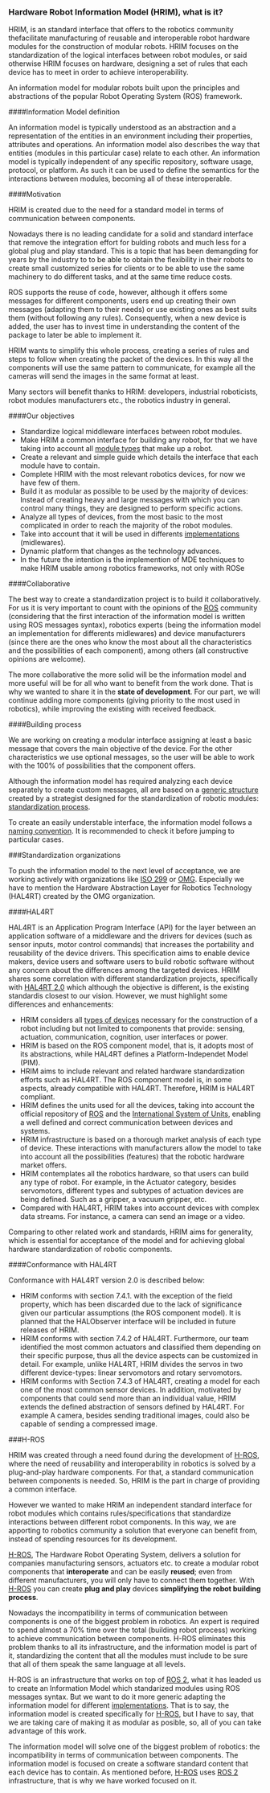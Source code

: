 ### Hardware Robot Information Model (HRIM), what is it?

HRIM, is an standard interface that offers to the robotics community thefacilitate  manufacturing of reusable and interoperable
robot hardware modules for the construction of modular robots. HRIM focuses on the standardization of the logical interfaces between robot modules, or said otherwise HRIM focuses on hardware, designing a set of rules that each device has to meet in order to achieve interoperability.

An information model for modular robots built upon the principles and abstractions of the popular Robot Operating System (ROS) framework.

####Information Model definition

An information model is typically understood as an abstraction and a representation of the entities in an environment including their properties, attributes and operations. An information model also describes the way that entities (modules in this particular case) relate to each other.  An information model is typically independent of any specific repository, software usage, protocol, or platform.  As such it can be used to define the semantics for the interactions between modules, becoming all of these interoperable.

####Motivation

HRIM is created due to the need for a standard model in terms of communication between components.

Nowadays there is no leading candidate for a solid and standard interface that remove the integration effort for bulding robots and much less for a global plug and play standard. This is a topic that has been demangding for years by the industry to to be able to obtain the flexibility in their robots to create small customized series for clients or to be able to use the same machinery to do different tasks, and at the same time reduce costs.

ROS supports the reuse of code, however, although it offers some messages for different components, users end up creating their own messages (adapting them to their needs) or use existing ones as best suits them (without following any rules). Consequently, when a new device is added, the user has to invest time in understanding the content of the package to later be able to implement it.

HRIM wants to simplify this whole process, creating a series of rules and steps to follow when creating the packet of the devices. In this way all the components will use the same pattern to communicate, for example all the cameras will send the images in the same format at least.

Many sectors will benefit thanks to HRIM: developers, industrial roboticists, robot modules manufacturers etc., the robotics industry in general.

####Our objectives

* Standardize logical middleware interfaces between robot modules.
* Make HRIM a common interface for building any robot, for that we have taking into account all [module types](/hrim/standard%20modules) that make up a robot.
* Create a relevant and simple guide which details the interface that each module have to contain.
* Complete HRIM with the most relevant robotics devices, for now we have few of them.
* Build it as modular as possible to be used by the majority of devices: Instead of creating heavy and large messages with which you can control many things, they are designed to perform specific actions.
* Analyze all types of devices, from the most basic to the most complicated in order to reach the majority of the robot modules.
* Take into account that it will be used in differents [implementations](/hrim/implementations) (midlewares).
* Dynamic platform that changes as the technology advances.
* In the future the intention is the implemention of MDE techniques to make HRIM usable among robotics frameworks, not only with ROSe


####Collaborative

The best way to create a standardization project is to build it collaboratively. For us it is very important to count with the opinions of the [ROS](http://www.ros.org/) community (considering that the first interaction of the information model is written using ROS messages syntax), robotics experts (being the information model an implementation for differents midlewares) and device manufacturers (since there are the ones who know the most about all the characteristics and the possibilities of each component), among others (all constructive opinions are welcome).

The more collaborative the more solid will be the information model and more useful will be for all who want to benefit from the work done. That is why we wanted to share it in the **state of development**. For our part, we will continue adding more components (giving priority to the most used in robotics), while improving the existing with received feedback.

####Building process

We are working on creating a modular interface assigning at least a basic message that covers the main objective of the device. For the other characteristics we use optional messages, so the user will be able to work with the 100% of possibilities that the component offers.

Although the information model has required analyzing each device separately to create custom messages, all are based on a [generic structure](/hrim/introduction/general%20structure) created by a strategist designed for the standardization of robotic modules: [standardization process](/hrim/introduction/standardization%20process).

To create an easily understable interface, the information model follows a [naming convention](/hrim/introduction/naming%20convention). It is recommended to check it before jumping to particular cases.

###Standardization organizations

To push the information model to the next level of acceptance, we are working actively with organizations like [ISO 299](https://www.iso.org/committee/5915511.html) or [OMG](http://www.omg.org/). Especially we have to mention the Hardware Abstraction Layer for Robotics Technology (HAL4RT) created by the OMG organization.

####HAL4RT

HAL4RT is an Application Program Interface (API) for the layer between an application software of a middleware and the drivers for devices (such as sensor inputs, motor control commands) that increases the portability and reusability of the device drivers. This specification aims to enable device makers, device users and software users to build robotic software without any concern about the differences among the targeted devices. HRIM shares some correlation with different standardization
projects, specifically with [HAL4RT 2.0](http://www.omg.org/spec/HAL4RT/) which although the objective is different, is the existing standardis closest to our vision. However, we must highlight some differences and enhancements:

* HRIM considers all [types of devices](/hrim/standard%20modules) necessary for the construction of a robot including but not limited to
components that provide: sensing, actuation, communication, cognition, user interfaces or power.
* HRIM is based on the ROS component model, that is, it adopts most of its abstractions, while HAL4RT defines a Platform-Independet Model (PIM).
* HRIM aims to include relevant and related hardware standardization efforts such as HAL4RT. The ROS component model is, in some aspects, already compatible with HAL4RT. Therefore, HRIM is HAL4RT compliant.
* HRIM defines the units used for all the devices, taking into account the official repository of [ROS](http://www.ros.org/reps/rep-0103.html) and the [International System of Units](https://www.bipm.org/en/publications/si-brochure/section2-2.html), enabling a well defined and correct communication between devices and systems.
* HRIM infrastructure is based on a thorough market analysis of each type of device. These interactions with manufacturers allow the model to take into account all the possibilities (features) that the robotic hardware market offers.
* HRIM contemplates all the robotics hardware, so that users can build any type of robot. For example, in the Actuator category, besides servomotors, different types and subtypes of actuation devices are being defined. Such as a gripper, a vacuum gripper, etc.
* Compared with HAL4RT, HRIM takes into account devices with complex data streams. For instance, a camera can send an image or a video.

Comparing to other related work and standards, HRIM aims for generality, which is essential for acceptance of the model and for achieving global hardware standardization of robotic components.

####Conformance with HAL4RT

Conformance with HAL4RT version 2.0 is described below:

* HRIM conforms with section 7.4.1. with the exception of the field property, which has been discarded due to the lack of significance given our particular assumptions (the ROS component model). It is planned that the HALObserver interface will be included in future releases of HRIM.
* HRIM conforms with section 7.4.2 of HAL4RT. Furthermore, our team identified the most common actuators and classified them depending on their specific purpose, thus all the device aspects can be customized in detail. For example, unlike HAL4RT, HRIM divides the servos in two different device-types: linear servomotors and rotary servomotors.
* HRIM conforms with Section 7.4.3 of HAL4RT, creating a model for each one of the most common sensor devices. In addition, motivated by components that could send more than an individual value, HRIM extends the defined abstraction of sensors defined by HAL4RT. For example A camera, besides sending traditional images, could also be capable of sending a compressed image.


###H-ROS

HRIM was created through a need found during the development of [H-ROS](https://www.h-ros.com),  where  the need of reusability and interoperability in robotics is solved by a plug-and-play hardware components. For that, a standard communication between components is needed. So, HRIM
is the part in charge of providing a common interface.

However we wanted to make HRIM an independent standard interface for robot modules which contains rules/specifications that standardize interactions between different robot components. In this way, we are apporting to robotics community a solution that everyone can benefit from, instead of spending resources for its development.

[H-ROS](https://www.h-ros.com), The Hardware Robot Operating System, delivers a solution for companies manufacturing sensors, actuators etc. to create a modular robot components that **interoperate** and can be easily **reused**; even from different manufacturers, you will only have to connect them together. With [H-ROS](https://www.h-ros.com) you can create **plug and play** devices **simplifying the robot building process**.

Nowadays the incompatibility in terms of communication between components is one of the biggest problem in robotics. An expert is required to spend almost a 70% time over the total (building robot process) working to achieve communication between components. H-ROS eliminates this problem thanks to all its infrastructure, and the information model is part of it, standardizing the content that all the modules must include to be sure that all of them speak the same language at all levels.


H-ROS is an infrastructure that works on top of [ROS 2](http://design.ros2.org/articles/why_ros2.html), what it has leaded us to create an Information Model which standarized modules using ROS messages syntax. But we want to do it more generic adapting the information model for different [implementations](/hrim/implementations). That is to say, the information model is created specifically for [H-ROS](https://www.h-ros.com), but I have to say, that we are taking care of making it as modular as posible, so, all of you can take advantage of this work.

The information model will solve one of the biggest problem of robotics: the incompatibility in terms of communication between components. The information model is focused on create a software standard content that each device has to contain. As mentioned before, [H-ROS](https://www.h-ros.com) uses [ROS 2](http://design.ros2.org/articles/why_ros2.html) infrastructure, that is why we have worked focused on it.
